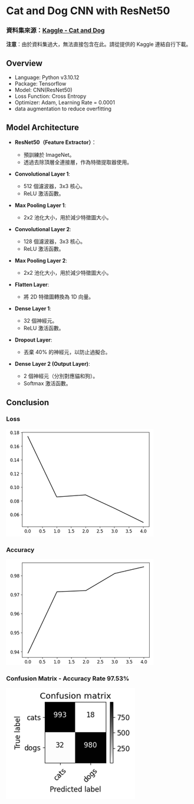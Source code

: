 # Cat and Dog CNN with ResNet50

### 資料集來源：[Kaggle - Cat and Dog](https://www.kaggle.com/datasets/tongpython/cat-and-dog)

**注意**：由於資料集過大，無法直接包含在此。請從提供的 Kaggle 連結自行下載。

## Overview

- Language: Python v3.10.12
- Package: Tensorflow
- Model: CNN(ResNet50)
- Loss Function: Cross Entropy
- Optimizer: Adam, Learning Rate = 0.0001
- data augmentation to reduce overfitting

## Model Architecture

- **ResNet50（Feature Extractor）**：  
  - 預訓練於 ImageNet。  
  - 透過去除頂層全連接層，作為特徵提取器使用。

- **Convolutional Layer 1**:  
  - 512 個濾波器，3x3 核心。  
  - ReLU 激活函數。

- **Max Pooling Layer 1**:  
  - 2x2 池化大小，用於減少特徵圖大小。

- **Convolutional Layer 2**:  
  - 128 個濾波器，3x3 核心。  
  - ReLU 激活函數。

- **Max Pooling Layer 2**:  
  - 2x2 池化大小，用於減少特徵圖大小。

- **Flatten Layer**:  
  - 將 2D 特徵圖轉換為 1D 向量。

- **Dense Layer 1**:  
  - 32 個神經元。  
  - ReLU 激活函數。

- **Dropout Layer**:  
  - 丟棄 40% 的神經元，以防止過擬合。

- **Dense Layer 2 (Output Layer)**:  
  - 2 個神經元（分別對應貓和狗）。  
  - Softmax 激活函數。

## Conclusion

### Loss

![Loss](./image/loss.png)

### Accuracy

![Accuracy](./image/accuracy.png)



### Confusion Matrix - Accuracy Rate 97.53%

![image](./image/confusion_matrix.png)